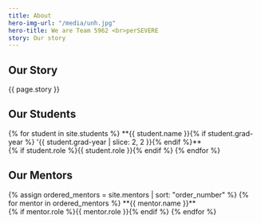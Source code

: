 ```yaml
---
title: About
hero-img-url: "/media/unh.jpg"
hero-title: We are Team 5962 <br>perSEVERE
story: Our story
---
```


## Our Story

<article markdown="1">
{{ page.story }}
</article>

## Our Students

<article class="grid three-columns" markdown="1">
{% for student in site.students %}
**{{ student.name }}{% if student.grad-year %} '{{ student.grad-year | slice: 2, 2 }}{% endif %}**
<br>{% if student.role %}{{ student.role }}{% endif %}
{% endfor %}
</article>

## Our Mentors

<article class="grid two-columns" markdown="1">
{% assign ordered_mentors = site.mentors | sort: "order_number" %}
{% for mentor in ordered_mentors %}
**{{ mentor.name }}**
<br>{% if mentor.role %}{{ mentor.role }}{% endif %}
{% endfor %}
</article>